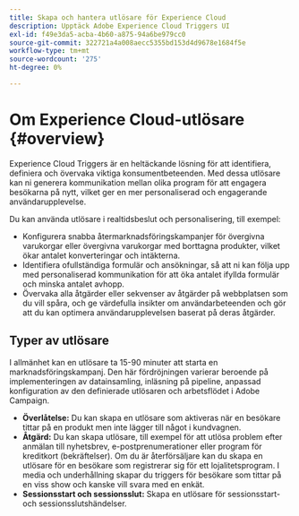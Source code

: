```yaml
---
title: Skapa och hantera utlösare för Experience Cloud
description: Upptäck Adobe Experience Cloud Triggers UI
exl-id: f49e3da5-acba-4b60-a875-94a6be979cc0
source-git-commit: 322721a4a008aecc5355bd153d4d9678e1684f5e
workflow-type: tm+mt
source-wordcount: '275'
ht-degree: 0%

---
```


# Om Experience Cloud-utlösare {#overview}

Experience Cloud Triggers är en heltäckande lösning för att identifiera, definiera och övervaka viktiga konsumentbeteenden. Med dessa utlösare kan ni generera kommunikation mellan olika program för att engagera besökarna på nytt, vilket ger en mer personaliserad och engagerande användarupplevelse.

Du kan använda utlösare i realtidsbeslut och personalisering, till exempel:

* Konfigurera snabba återmarknadsföringskampanjer för övergivna varukorgar eller övergivna varukorgar med borttagna produkter, vilket ökar antalet konverteringar och intäkterna.
* Identifiera ofullständiga formulär och ansökningar, så att ni kan följa upp med personaliserad kommunikation för att öka antalet ifyllda formulär och minska antalet avhopp.
* Övervaka alla åtgärder eller sekvenser av åtgärder på webbplatsen som du vill spåra, och ge värdefulla insikter om användarbeteenden och gör att du kan optimera användarupplevelsen baserat på deras åtgärder.

## Typer av utlösare

I allmänhet kan en utlösare ta 15-90 minuter att starta en marknadsföringskampanj. Den här fördröjningen varierar beroende på implementeringen av datainsamling, inläsning på pipeline, anpassad konfiguration av den definierade utlösaren och arbetsflödet i Adobe Campaign.

* **Överlåtelse:** Du kan skapa en utlösare som aktiveras när en besökare tittar på en produkt men inte lägger till något i kundvagnen.
* **Åtgärd:** Du kan skapa utlösare, till exempel för att utlösa problem efter anmälan till nyhetsbrev, e-postprenumerationer eller program för kreditkort (bekräftelser). Om du är återförsäljare kan du skapa en utlösare för en besökare som registrerar sig för ett lojalitetsprogram. I media och underhållning skapar du triggers för besökare som tittar på en viss show och kanske vill svara med en enkät.
* **Sessionsstart och sessionsslut:** Skapa en utlösare för sessionsstart- och sessionsslutshändelser.
